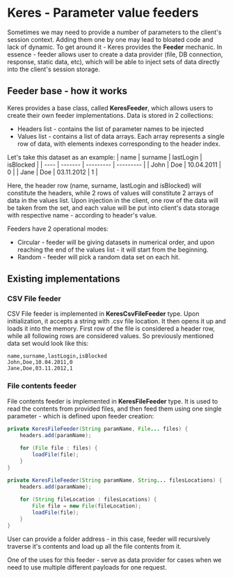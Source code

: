 # Keres - Parameter value feeders
Sometimes we may need to provide a number of parameters to the client's session context. Adding them one by one may lead to bloated code and lack of dynamic.
To get around it - Keres provides the **Feeder** mechanic.
In essence - feeder allows user to create a data provider (file, DB connection, response, static data, etc), which will be able to inject sets of data directly into the client's session storage.

## Feeder base - how it works
Keres provides a base class, called **KeresFeeder**, which allows users to create their own feeder implementations.
Data is stored in 2 collections:
- Headers list - contains the list of parameter names to be injected
- Values list - contains a list of data arrays. Each array represents a single row of data, with elements indexes corresponding to the header index.

Let's take this dataset as an example:
| name | surname | lastLogin  | isBlocked |
| ---- | ------- | ---------  | --------- |
| John | Doe     | 10.04.2011 | 0         |
| Jane | Doe     | 03.11.2012 | 1         |

Here, the header row (name, surname, lastLogin and isBlocked) will constitute the headers, while 2 rows of values will constitute 2 arrays of data in the values list.
Upon injection in the client, one row of the data will be taken from the set, and each value will be put into client's data storage with respective name - according to header's value.

Feeders have 2 operational modes:
- Circular - feeder will be giving datasets in numerical order, and upon reaching the end of the values list - it will start from the beginning.
- Random - feeder will pick a random data set on each hit.

## Existing implementations

### CSV File feeder
CSV File feeder is implemented in **KeresCsvFileFeeder** type.
Upon initialization, it accepts a string with .csv file location. It then opens it up and loads it into the memory.
First row of the file is considered a header row, while all following rows are considered values. So previously mentioned data set would look like this:
```csv
name,surname,lastLogin,isBlocked
John,Doe,10.04.2011,0
Jane,Doe,03.11.2012,1
```

### File contents feeder
File contents feeder is implemented in **KeresFileFeeder** type.
It is used to read the contents from provided files, and then feed them using one single parameter - which is defined upon feeder creation:
```java
private KeresFileFeeder(String paramName, File... files) {
    headers.add(paramName);
    
    for (File file : files) {
        loadFile(file);
    }
}

private KeresFileFeeder(String paramName, String... filesLocations) {
    headers.add(paramName);
    
    for (String fileLocation : filesLocations) {
        File file = new File(fileLocation);
        loadFile(file);
    }
}
```
User can provide a folder address - in this case, feeder will recursively traverse it's contents and load up all the file contents from it.

One of the uses for this feeder - serve as data provider for cases when we need to use multiple different payloads for one request.